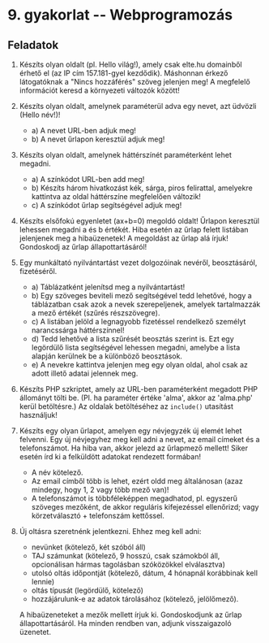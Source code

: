 # 9. gyakorlat -- Webprogramozás

Feladatok
---------

1. Készíts olyan oldalt (pl. Hello világ!), amely csak elte.hu domainből érhető el (az IP cím 157.181-gyel kezdődik). Máshonnan érkező látogatóknak a "Nincs hozzáférés" szöveg jelenjen meg! A megfelelő információt keresd a környezeti változók között!

2. Készíts olyan oldalt, amelynek paraméterül adva egy nevet, azt üdvözli (Hello név!)!
    - a) A nevet URL-ben adjuk meg!
    - b) A nevet űrlapon keresztül adjuk meg!

3. Készíts olyan oldalt, amelynek háttérszínét paraméterként lehet megadni.
    - a) A színkódot URL-ben add meg!
    - b) Készíts három hivatkozást kék, sárga, piros felirattal, amelyekre kattintva az oldal háttérszíne megfelelően változik!
    - c) A színkódot űrlap segítségével adjuk meg!

4. Készíts elsőfokú egyenletet (ax+b=0) megoldó oldalt! Űrlapon keresztül lehessen megadni a és b értékét. Hiba esetén az űrlap felett listában jelenjenek meg a hibaüzenetek! A megoldást az űrlap alá írjuk! Gondoskodj az űrlap állapottartásáról!

5. Egy munkáltató nyilvántartást vezet dolgozóinak nevéről, beosztásáról, fizetéséről.
    - a) Táblázatként jelenítsd meg a nyilvántartást!
    - b) Egy szöveges beviteli mező segítségével tedd lehetővé, hogy a táblázatban csak azok a nevek szerepeljenek, amelyek tartalmazzák a mező értékét (szűrés részszövegre).
    - c) A listában jelöld a legnagyobb fizetéssel rendelkező személyt narancssárga háttérszínnel!
    - d) Tedd lehetővé a lista szűrését beosztás szerint is. Ezt egy legördülő lista segítségével lehessen megadni, amelybe a lista alapján kerülnek be a különböző beosztások.
    - e) A nevekre kattintva jelenjen meg egy olyan oldal, ahol csak az adott illető adatai jelennek meg.

6. Készíts PHP szkriptet, amely az URL-ben paraméterként megadott PHP állományt tölti be. (Pl. ha paraméter értéke 'alma', akkor az 'alma.php' kerül betöltésre.) Az oldalak betöltéséhez az `include()` utasítást használjuk!

7. Készíts egy olyan űrlapot, amelyen egy névjegyzék új elemét lehet felvenni. Egy új névjegyhez meg kell adni a nevet, az email címeket és a telefonszámot. Ha hiba van, akkor jelezd az űrlapmező mellett! Siker esetén írd ki a felküldött adatokat rendezett formában!
    - A név kötelező. 
    - Az email címből több is lehet, ezért oldd meg általánosan (azaz mindegy, hogy 1, 2 vagy több mező van)! 
    - A telefonszámot is többféleképpen megadhatod, pl. egyszerű szöveges mezőként, de akkor reguláris kifejezéssel ellenőrizd; vagy körzetválasztó + telefonszám kettőssel.

8. Új oltásra szeretnénk jelentkezni. Ehhez meg kell adni:
    - nevünket (kötelező, két szóból áll)
    - TAJ számunkat (kötelező, 9 hosszú, csak számokból áll, opcionálisan hármas tagolásban szóközökkel elválasztva)
    - utolsó oltás időpontját (kötelező, dátum, 4 hónapnál korábbinak kell lennie)
    - oltás típusát (legördülő, kötelező)
    - hozzájárulunk-e az adatok tárolásához (kötelező, jelölőmező).

    A hibaüzeneteket a mezők mellett írjuk ki. Gondoskodjunk az űrlap állapottartásáról. Ha minden rendben van, adjunk visszaigazoló üzenetet.
